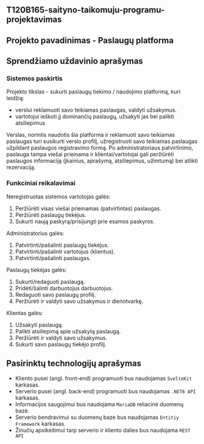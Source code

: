 ## T120B165-saityno-taikomuju-programu-projektavimas

## Projekto pavadinimas - Paslaugų platforma

## Sprendžiamo uždavinio aprašymas

### Sistemos paskirtis

Projekto tikslas - sukurti paslaugų tiekimo / naudojimo platformą, kuri leidžią:

- verslui reklamuoti savo teikiamas paslaugas, valdyti užsakymus.
- vartotojui ieškoti jį dominančių paslaugų, užsakyti jas bei palikti atsiliepimus

Verslas, norintis naudotis šia platforma ir reklamuoti savo teikiamas paslaugas turi susikurti verslo profilį, užregistruoti savo teikiamas paslaugas užpildant paslaugos registravimo formą. Po administratoriaus patvirtinimo, paslauga tampa viešai prieinama ir klientai/vartotojai gali peržiūrėti paslaugos informaciją (įkainius, aprašymą, atsiliepimus, užimtumą) bei atlikti rezervaciją.

### Funkciniai reikalavimai

Neregistruotas sistemos vartotojas galės:

1. Peržiūrėti visas viešai prieinamas (patvirtintas) paslaugas.
2. Peržiūrėti paslaugų tiekėjus.
3. Sukurti naują paskyrą/prisijungti prie esamos paskyros.

Administratorius galės:

1. Patvirtinti/pašalinti paslaugų tiekėjus.
2. Patvirtinti/pašalinti vartotojus (klientus).
3. Patvirtinti/pašalinti paslaugas.

Paslaugų tiekėjas galės:

1. Sukurti/redaguoti paslaugą.
2. Pridėti/šalinti darbuotojus darbuotojus.
3. Redaguoti savo paslaugų profilį.
4. Peržiūrėti ir valdyti savo užsakymus ir dienotvarkę.

Klientas galės:

1. Užsakyti paslaugą.
2. Palikti atsiliepimą apie užsakytą paslaugą.
3. Peržiūrėti ir valdyti savo užsakymus.
4. Sukurti savo paslaugų tiekėjo profilį.

## Pasirinktų technologijų aprašymas

- Kliento pusei (angl. front-end) programuoti bus naudojamas `SvelteKit` karkasas.
- Serverio pusei (angl. back-end) programuoti bus naudojamas `.NET6 API` karkasas.
- Informacijos saugojimui bus naudojama `MariaDB` reliacinė duomenų bazė.
- Serverio bendravimui su duomenų baze bus naudojamas `Entitiy Framework` karkasas.
- Žinučių apsikeitimui tarp serverio ir kliento dalies bus naudojama `REST API`
